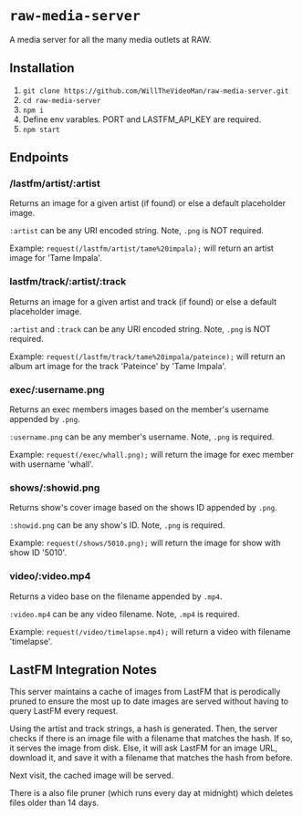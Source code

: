 # `raw-media-server`

A media server for all the many media outlets at RAW.

## Installation
1. `git clone https://github.com/WillTheVideoMan/raw-media-server.git`
2. `cd raw-media-server`
3. `npm i`
4. Define env varables. PORT and LASTFM_API_KEY are required.
5. `npm start`

## Endpoints

### /lastfm/artist/:artist

Returns an image for a given artist (if found) or else a default placeholder image. 

`:artist` can be any URI encoded string. Note, `.png` is NOT required. 

Example:
`request(/lastfm/artist/tame%20impala);` will return an artist image for 'Tame Impala'.

### lastfm/track/:artist/:track

Returns an image for a given artist and track (if found) or else a default placeholder image.

`:artist` and `:track` can be any URI encoded string. Note, `.png` is NOT required. 

Example:
`request(/lastfm/track/tame%20impala/pateince);` will return an album art image for the track 'Pateince' by 'Tame Impala'.

### exec/:username.png

Returns an exec members images based on the member's username appended by `.png`.

`:username.png` can be any member's username. Note, `.png` is required.

Example:
`request(/exec/whall.png);` will return the image for exec member with username 'whall'.

### shows/:showid.png

Returns show's cover image based on the shows ID appended by `.png`.

`:showid.png` can be any show's ID. Note, `.png` is required.

Example:
`request(/shows/5010.png);` will return the image for show with show ID '5010'.

### video/:video.mp4

Returns a video base on the filename appended by `.mp4`.

`:video.mp4` can be any video filename. Note, `.mp4` is required.

Example:
`request(/video/timelapse.mp4);` will return a video with filename 'timelapse'.

## LastFM Integration Notes

This server maintains a cache of images from LastFM that is perodically pruned to ensure the most up to date images are served without having to query LastFM every request. 

Using the artist and track strings, a hash is generated. Then, the server checks if there is an image file with a filename that matches the hash. If so, it serves the image from disk. Else, it will ask LastFM for an image URL, download it, and save it with a filename that matches the hash from before. 

Next visit, the cached image will be served.

There is a also file pruner (which runs every day at midnight) which deletes files older than 14 days.
